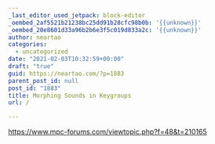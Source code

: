 ```yaml
---
_last_editor_used_jetpack: block-editor
_oembed_2af5521b21238bc25dd91b28cfc98b0b: '{{unknown}}'
_oembed_20e8601d33a96b2b6e3f5c019d833a2c: '{{unknown}}'
author: neartao
categories:
  - uncategorized
date: "2021-02-03T10:32:59+00:00"
draft: "true"
guid: https://neartao.com/?p=1883
parent_post_id: null
post_id: "1883"
title: Morphing Sounds in Keygroups
url: /

---
```

https://www.mpc-forums.com/viewtopic.php?f=48&t=210165
